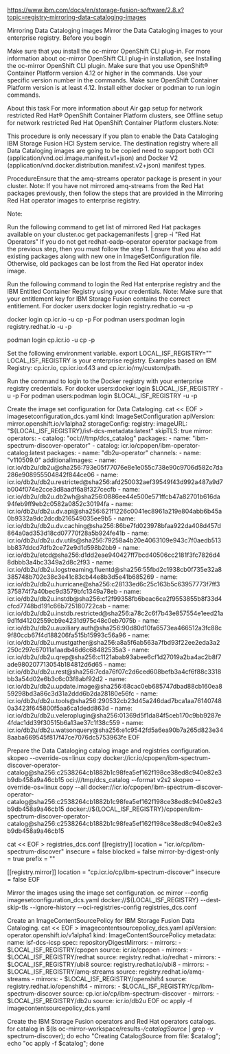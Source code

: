 https://www.ibm.com/docs/en/storage-fusion-software/2.8.x?topic=registry-mirroring-data-cataloging-images



Mirroring Data Cataloging images
Mirror the Data Cataloging images to your
enterprise registry.
Before you begin

Make sure that you install the oc-mirror OpenShift CLI plug-in. For more
information about oc-mirror OpenShift CLI plug-in installation, see Installing the oc-mirror OpenShift CLI plugin.
Make sure that you use OpenShift® Container Platform version 4.12
or higher in the commands. Use your specific version number in the commands.
Make sure OpenShift Container Platform version is at least
4.12.
Install either docker or podman to run login commands.


About this task
For more information about Air gap setup for network restricted Red Hat®
OpenShift Container Platform clusters, see Offline setup for network restricted Red Hat OpenShift Container
Platform clusters.Note:

This procedure is only necessary if you plan to enable the Data Cataloging
IBM Storage Fusion HCI System service.
The destination registry where all Data Cataloging
images are going to be copied need to support both OCI
(application/vnd.oci.image.manifest.v1+json) and Docker V2
(application/vnd.docker.distribution.manifest.v2+json) manifest types.




ProcedureEnsure that the amq-streams operator package is
present in your cluster. 
Note: If you have not mirrored amq-streams from the Red Hat packages previously, then follow the steps
that are provided in the Mirroring Red Hat operator images to enterprise registry.

Note:

Run the following command to get list of mirrored Red
Hat packages available on your
cluster.oc get packagemanifests | grep -i "Red Hat Operators"
If you do not get redhat-oadp-operator operator package from the previous step,
then you must follow the step 1. 
Ensure that you also add existing packages along with new one in
ImageSetConfiguration file. Otherwise, old packages can be lost from the
Red Hat operator index image.



Run the following command to login the Red Hat enterprise registry and the IBM Entitled
Container Registry using your credentials. 
Note: Make sure that your entitlement key for IBM Storage Fusion contains the correct entitlement.
For docker
users:docker login registry.redhat.io -u <Red Hat enterprise registry username> -p <Red Hat enterprise registry password>

docker login cp.icr.io -u cp -p <your entitlement key>
For podman
users:podman login registry.redhat.io -u <Red Hat enterprise registry username> -p <Red Hat enterprise registry password>

podman login cp.icr.io -u cp -p <Your entitlement key>

Set the following environment variable. 
export LOCAL_ISF_REGISTRY="<Your enterprise registry host>"
LOCAL_ISF_REGISTRY is your enterprise registry. Examples based on IBM Registry:
cp.icr.io, cp.icr.io:443 and cp.icr.io/my/custom/path.

Run the command to login to the Docker registry with your enterprise registry
credentials. 
For docker
users:docker login $LOCAL_ISF_REGISTRY -u <your enterprise registry username> -p <your enterprise registry password>
For podman
users:podman login $LOCAL_ISF_REGISTRY -u <your enterprise registry username> -p <your enterprise registry password>

Create the image set configuration for Data Cataloging. 
cat << EOF > imagesetconfiguration_dcs.yaml
kind: ImageSetConfiguration
apiVersion: mirror.openshift.io/v1alpha2
storageConfig:
  registry:
    imageURL: "${LOCAL_ISF_REGISTRY}/isf-dcs-metadata:latest"
    skipTLS: true
mirror:
  operators:
    - catalog: "oci:///tmp/dcs_catalog"
      packages:
        - name: "ibm-spectrum-discover-operator"
    - catalog: icr.io/cpopen/ibm-operator-catalog:latest
      packages:
        - name: "db2u-operator"
          channels:
            - name: "v110509.0"
  additionalImages:
    - name: icr.io/db2u/db2u@sha256:793e05f77076e8e1e055c738e90c9706d582c7da286e908955504842f844ce06
    - name: icr.io/db2u/db2u.restricted@sha256:afd250032aef39549f43d992a487a9d7b004f074e2cce3d8aadf6a8f327cecfb
    - name: icr.io/db2u/db2u.db2wh@sha256:0886ee44e500e571ffcb47a82701b616da94feb9ff9eb2c0582a0852c30194fa
    - name: icr.io/db2u/db2u.dv.api@sha256:621f1226c0041ec8961a219e804abb6b45a0b9332a9dc2dcdb216549035ee9b5
    - name: icr.io/db2u/db2u.dv.caching@sha256:86be7fd023978bfaa922da408d457d864a0ad353d18cd07770f28a5b924fe41b
    - name: icr.io/db2u/db2u.dv.utils@sha256:79258a4b20e4063109e943c7f0aedb513bb837ddcd7dfb2ce72e9d1d598b2bb9
    - name: icr.io/db2u/etcd@sha256:d1dd2eae940427ff7bcd40506cc2181f3fc7826d48dbbb3a4bc3349a2d8c2f93
    - name: icr.io/db2u/db2u.logstreaming.fluentd@sha256:55fbd2c1938cb0f735e32a8385748b702c38c3e41c83cb44e8b3d5e41b685269
    - name: icr.io/db2u/db2u.hurricane@sha256:c28133ed6c25c163b5c63957773f7ff3375874f7a40bec9d3579bfc1349a78eb
    - name: icr.io/db2u/db2u.instdb@sha256:cf2f99358fb6beac6ca2f9553855b8f33d4cfcd7748bd191c66b725180722cab
    - name: icr.io/db2u/db2u.instdb.restricted@sha256:a78c2c6f7b43e857554e1eed21a9d1fd41202559cb9e4231d975c48c0eb7075b
    - name: icr.io/db2u/db2u.auxiliary.auth@sha256:90d80d10fa6573ea466512a3fc88c9f80ccb67f4d188206fa515b15993c56a96
    - name: icr.io/db2u/db2u.mustgather@sha256:a8a5f6ab563a7fbd93f22ee2eda3a2250c297c67011a1aadb46d6c68482535a3
    - name: icr.io/db2u/db2u.qrep@sha256:c1121abab93abee6cf1d27019a2ba4ac2b8f7ade980207713054b184812d6d65
    - name: icr.io/db2u/db2u.rest@sha256:7cda76f07c2d6ced608befb3a4cf6f88c3318bb3a54d02e6b3c6c03f8abf92d2
    - name: icr.io/db2u/db2u.update.image@sha256:68cac0eb685747dbad88cb160ea859298bd3a86c3d31a2ddd6b2da28180e56fc
    - name: icr.io/db2u/db2u.tools@sha256:290532cb23d45a246dad7bca1aa761407480a3423f645800f5aa6ca1dedd863d
    - name: icr.io/db2u/db2u.veleroplugin@sha256:01369d5f1da84f5ceb170c9bb9287e4fdac1dd39f30515b6a13ae37c1f38c559
    - name: icr.io/db2u/db2u.watsonquery@sha256:e1c9542fd5a6ea90b7a265d823e348aaba669545f817f47ce7076dc5753963fe
EOF

Prepare the Data Cataloging catalog image and
registries configuration. 
skopeo --override-os=linux copy docker://icr.io/cpopen/ibm-spectrum-discover-operator-catalog@sha256:c2538264cb1882b1c98fea5ef162f198ce38ed8c940e82e3b9db458a9a46cb15 oci:///tmp/dcs_catalog --format v2s2
skopeo --override-os=linux copy --all docker://icr.io/cpopen/ibm-spectrum-discover-operator-catalog@sha256:c2538264cb1882b1c98fea5ef162f198ce38ed8c940e82e3b9db458a9a46cb15 docker://${LOCAL_ISF_REGISTRY}/cpopen/ibm-spectrum-discover-operator-catalog@sha256:c2538264cb1882b1c98fea5ef162f198ce38ed8c940e82e3b9db458a9a46cb15


cat << EOF > registries_dcs.conf
[[registry]]
  location = "icr.io/cp/ibm-spectrum-discover"
  insecure = false
  blocked = false
  mirror-by-digest-only = true
  prefix = ""

  [[registry.mirror]]
    location = "cp.icr.io/cp/ibm-spectrum-discover"
    insecure = false
EOF

Mirror the images using the image set configuration. 
oc mirror --config imagesetconfiguration_dcs.yaml docker://${LOCAL_ISF_REGISTRY} --dest-skip-tls --ignore-history --oci-registries-config registries_dcs.conf

Create an ImageContentSourcePolicy for IBM Storage Fusion
Data Cataloging. 
cat << EOF > imagecontentsourcepolicy_dcs.yaml
apiVersion: operator.openshift.io/v1alpha1
kind: ImageContentSourcePolicy
metadata:
  name: isf-dcs-icsp
spec:
  repositoryDigestMirrors:
    - mirrors:
        - $LOCAL_ISF_REGISTRY/cpopen
      source: icr.io/cpopen
    - mirrors:
        - $LOCAL_ISF_REGISTRY/redhat
      source: registry.redhat.io/redhat
    - mirrors:
        - $LOCAL_ISF_REGISTRY/ubi8
      source: registry.redhat.io/ubi8
    - mirrors:
        - $LOCAL_ISF_REGISTRY/amq-streams
      source: registry.redhat.io/amq-streams
    - mirrors:
        - $LOCAL_ISF_REGISTRY/openshift4
      source: registry.redhat.io/openshift4
    - mirrors:
        - $LOCAL_ISF_REGISTRY/cp/ibm-spectrum-discover
      source: cp.icr.io/cp/ibm-spectrum-discover
    - mirrors:
        - $LOCAL_ISF_REGISTRY/db2u
      source: icr.io/db2u
EOF
oc apply -f imagecontentsourcepolicy_dcs.yaml

Create the IBM Storage Fusion operators and Red Hat operators catalogs. 
for catalog in $(ls oc-mirror-workspace/results-*/catalogSource* | grep -v spectrum-discover); do echo "Creating CatalogSource from file: $catalog"; echo "oc apply -f $catalog"; done








